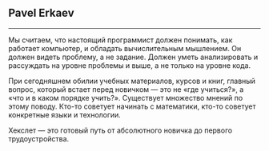 ## Pavel Erkaev

***


Мы считаем, что настоящий программист должен понимать, как работает компьютер, и обладать вычислительным мышлением. Он должен видеть проблему, а не задание. Должен уметь анализировать и рассуждать на уровне проблемы и выше, а не только на уровне кода.

При сегодняшнем обилии учебных материалов, курсов и книг, главный вопрос, который встает перед новичком — это не «где учиться?», а «что и в каком порядке учить?». Существует множество мнений по этому поводу. Кто-то советует начинать с математики, кто-то советует конкретные языки и технологии.

Хекслет — это готовый путь от абсолютного новичка до первого трудоустройства.

